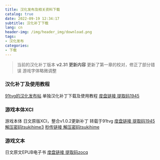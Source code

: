 ```yaml
---
title: 汉化发布及相关资料下载
catalog: true
date: 2022-09-19 12:34:17
subtitle: 汉化补丁下载
lang: cn
header-img: /img/header_img/download.png
tags:
- 汉化发布
categories:
- 下载
---
```


>当前的汉化补丁版本
 **v2.31**
 **更新内容**
 更新了第一章的校对，修正了部分错误
 游戏字体略微调整

### 汉化补丁及使用教程

[91tvg的汉化发布帖](https://www.tekqart.com/thread-260813-1-1.html)
单独汉化补丁下载及使用教程
[度盘链接 提取码1945](https://pan.baidu.com/s/1J_kjExZTESmNWPqkeEUGdw)

### 游戏本体XCI
游戏本体 日文原版XCI，整合v1.0.2更新补丁 转载于91tvg
[度盘链接 提取码1945 解压密码tsukihime3](https://pan.baidu.com/s/1-qAVS4HFFbsT9h33Kzq_mg)
[秒传链接 解压密码tsukihime](https://www.aliyundrive.com/s/EfCvMzRj1b6)

### 游戏文本
日文原文EPUB电子书
[度盘链接 提取码zocq](https://pan.baidu.com/s/1rzHcCNs-fP3FNRH3Ldv3mQ)

